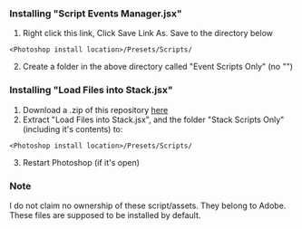 ### Installing "Script Events Manager.jsx"
1. Right click this link, Click Save Link As. Save to the directory below
```
<Photoshop install location>/Presets/Scripts/
```
2. Create a folder in the above directory called "Event Scripts Only" (no "")


### Installing "Load Files into Stack.jsx"
1. Download a .zip of this repository [here]()
2. Extract "Load Files into Stack.jsx", and the folder "Stack Scripts Only" (including it's contents) to:
```
<Photoshop install location>/Presets/Scripts/
```
3. Restart Photoshop (if it's open)

### Note
I do not claim no ownership of these script/assets. They belong to Adobe. These files are supposed to be installed by default.

